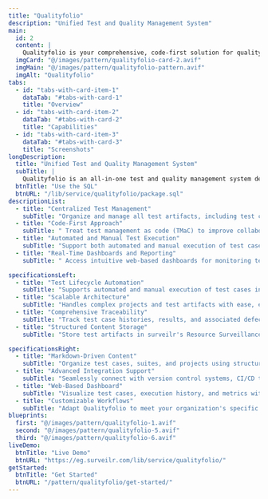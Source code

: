 ```yaml
---
title: "Qualityfolio"
description: "Unified Test and Quality Management System"
main:
  id: 2
  content: |
    Qualityfolio is your comprehensive, code-first solution for quality management and test lifecycle optimization. Built on the principles of "Test Management as Code" (TMaC), Qualityfolio integrates seamlessly with surveilr to provide robust test artifact management, analytics, and reporting.
  imgCard: "@/images/pattern/qualityfolio-card-2.avif"
  imgMain: "@/images/pattern/qualityfolio-pattern.avif"
  imgAlt: "Qualityfolio"
tabs:
  - id: "tabs-with-card-item-1"
    dataTab: "#tabs-with-card-1"
    title: "Overview"
  - id: "tabs-with-card-item-2"
    dataTab: "#tabs-with-card-2"
    title: "Capabilities"
  - id: "tabs-with-card-item-3"
    dataTab: "#tabs-with-card-3"
    title: "Screenshots"
longDescription:
  title: "Unified Test and Quality Management System"
  subTitle: |
    Qualityfolio is an all-in-one test and quality management system designed to streamline the test lifecycle with a code-first approach. Built on "Test Management as Code" (TMaC) principles, it enables secure storage, execution, and analysis of test artifacts through Surveilr. Featuring centralized test management, seamless CI/CD integration, real-time dashboards, and full traceability with FII codes, Qualityfolio simplifies workflows, ensures compliance, and fosters collaboration across industries.
  btnTitle: "Use the SQL"
  btnURL: "/lib/service/qualityfolio/package.sql"
descriptionList:
  - title: "Centralized Test Management"
    subTitle: "Organize and manage all test artifacts, including test cases, suites, and projects, in a single location. Leverage Markdown-driven content organization to ensure clarity and consistency."
  - title: "Code-First Approach"
    subTitle: " Treat test management as code (TMaC) to improve collaboration, version control, and scalability. Seamlessly integrate with GitOps workflows and CI/CD pipelines."
  - title: "Automated and Manual Test Execution"
    subTitle: "Support both automated and manual execution of test cases, ensuring flexibility in testing strategies. Utilize surveilr for structured ingestion and tracking of test results."
  - title: "Real-Time Dashboards and Reporting"
    subTitle: " Access intuitive web-based dashboards for monitoring test execution, defect metrics, and compliance tracking. Generate insights with custom filters, charts, and trend analysis."

specificationsLeft:
  - title: "Test Lifecycle Automation"
    subTitle: "Supports automated and manual execution of test cases integrated with CI/CD pipelines."
  - title: "Scalable Architecture"
    subTitle: "Handles complex projects and test artifacts with ease, ensuring scalability for growing teams."
  - title: "Comprehensive Traceability"
    subTitle: "Track test case histories, results, and associated defects with unique identifiers."
  - title: "Structured Content Storage"
    subTitle: "Store test artifacts in surveilr's Resource Surveillance State Database (RSSD) for efficient querying, analytics, and auditing."

specificationsRight:
  - title: "Markdown-Driven Content"
    subTitle: "Organize test cases, suites, and projects using structured Markdown for clarity and flexibility."
  - title: "Advanced Integration Support"
    subTitle: "Seamlessly connect with version control systems, CI/CD tools, and third-party platforms."
  - title: "Web-Based Dashboard"
    subTitle: "Visualize test cases, execution history, and metrics with an intuitive web interface."
  - title: "Customizable Workflows"
    subTitle: "Adapt Qualityfolio to meet your organization's specific quality management needs."
blueprints:
  first: "@/images/pattern/qualityfolio-1.avif"
  second: "@/images/pattern/qualityfolio-5.avif"
  third: "@/images/pattern/qualityfolio-6.avif"
liveDemo:
  btnTitle: "Live Demo"
  btnURL: "https://eg.surveilr.com/lib/service/qualityfolio/"
getStarted:
  btnTitle: "Get Started"
  btnURL: "/pattern/qualityfolio/get-started/"
---
```

